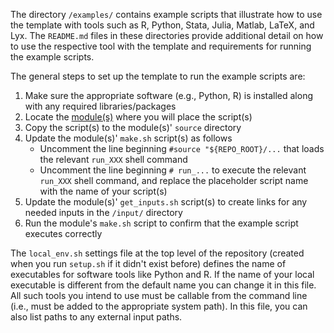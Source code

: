The directory `/examples/` contains example scripts that illustrate how to use the template with tools such as R, Python, Stata, Julia, Matlab, LaTeX, and Lyx. The `README.md` files in these directories provide additional detail on how to use the respective tool with the template and requirements for running the example scripts.

The general steps to set up the template to run the example scripts are:

1. Make sure the appropriate software (e.g., Python, R) is installed along with any required libraries/packages
2. Locate the [module(s)](#modules) where you will place the script(s)
3. Copy the script(s) to the module(s)' `source` directory
4. Update the module(s)' `make.sh` script(s) as follows
    * Uncomment the line beginning `#source "${REPO_ROOT}/...` that loads the relevant `run_XXX` shell command
    * Uncomment the line beginning `# run_...` to execute the relevant `run_XXX` shell command, and replace the placeholder script name with the name of your script(s)
5.  Update the module(s)' `get_inputs.sh` script(s) to create links for any needed inputs in the `/input/` directory
5. Run the module's `make.sh` script to confirm that the example script executes correctly

The `local_env.sh` settings file at the top level of the repository (created when you run `setup.sh` if it didn't exist before) defines the name of executables for software tools like Python and R. If the name of your local executable is different from the default name you can change it in this file. All such tools you intend to use must be callable from the command line (i.e., must be added to the appropriate system path). In this file, you can also list paths to any external input paths.